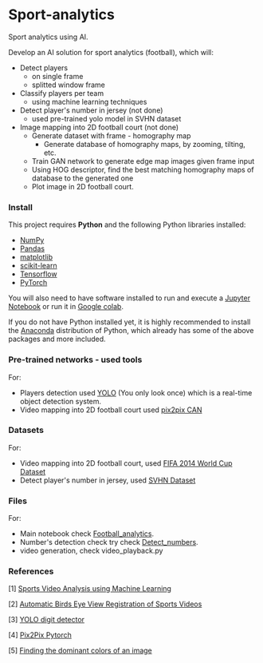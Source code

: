 # Sport-analytics
Sport analytics using AI.

Develop an AI solution for sport analytics (football), which will:

- Detect players
  - on single frame
  - splitted window frame
- Classify players per team
  - using machine learning techniques
- Detect player's number in jersey (not done)
  - used pre-trained yolo model in SVHN dataset
- Image mapping into 2D football court (not done)
  - Generate dataset with frame - homography map
    - Generate database of homography maps, by zooming, tilting, etc.
  - Train GAN network to generate edge map images given frame input
  - Using HOG descriptor, find the best matching homography maps of database to the generated one
  - Plot image in 2D football court.
  

### Install

This project requires **Python** and the following Python libraries installed:

- [NumPy](http://www.numpy.org/)
- [Pandas](http://pandas.pydata.org/)
- [matplotlib](http://matplotlib.org/)
- [scikit-learn](http://scikit-learn.org/stable/)
- [Tensorflow](https://www.tensorflow.org/)
- [PyTorch](https://pytorch.org/)

You will also need to have software installed to run and execute a [Jupyter Notebook](http://ipython.org/notebook.html) or run it in [Google colab](https://colab.research.google.com/).

If you do not have Python installed yet, it is highly recommended to install the [Anaconda](http://continuum.io/downloads) distribution of Python, which already has some of the above packages and more included.

### Pre-trained networks - used tools

For:
- Players detection used [YOLO](https://pjreddie.com/darknet/yolo/) (You only look once) which is a real-time object detection system.
- Video mapping into 2D football court used [pix2pix CAN](https://github.com/mrzhu-cool/pix2pix-pytorch)

### Datasets

For:
- Video mapping into 2D football court, used [FIFA 2014 World Cup Dataset](http://www.cs.toronto.edu/~namdar/data/soccer_data.tar.gz)
- Detect player's number in jersey, used [SVHN Dataset](http://ufldl.stanford.edu/housenumbers/)

### Files
For:
- Main notebook check [Football_analytics](https://nbviewer.jupyter.org/github/teoad95/Sport-analytics/blob/main/Football_analytics.ipynb).
- Number's detection check try check [Detect_numbers](https://nbviewer.jupyter.org/github/teoad95/Sport-analytics/blob/main/Detect_numbers.ipynb).
- video generation, check video_playback.py

### References

[1] [Sports Video Analysis using Machine Learning](https://www.linkedin.com/pulse/sports-video-analysis-using-machine-learning-stephan-janssen/)

[2] [Automatic Birds Eye View Registration of Sports Videos](https://nihal111.github.io/hawk_eye/)

[3] [YOLO digit detector](https://github.com/penny4860/Yolo-digit-detector)

[4] [Pix2Pix Pytorch](https://github.com/mrzhu-cool/pix2pix-pytorch)

[5] [Finding the dominant colors of an image](https://www.timpoulsen.com/2018/finding-the-dominant-colors-of-an-image.html)

